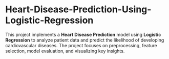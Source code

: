 # Heart-Disease-Prediction-Using-Logistic-Regression
This project implements a **Heart Disease Prediction** model using **Logistic Regression** to analyze patient data and predict the likelihood of developing cardiovascular diseases. The project focuses on preprocessing, feature selection, model evaluation, and visualizing key insights.
